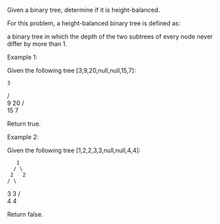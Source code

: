 Given a binary tree, determine if it is height-balanced.

For this problem, a height-balanced binary tree is defined as:


a binary tree in which the depth of the two subtrees of every node never differ by more than 1.


Example 1:

Given the following tree [3,9,20,null,null,15,7]:


    3
   / \
  9  20
    /  \
   15   7

Return true.

Example 2:

Given the following tree [1,2,2,3,3,null,null,4,4]:


       1
      / \
     2   2
    / \
   3   3
  / \
 4   4


Return false.
